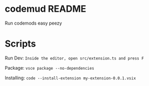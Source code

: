 # codemud README
Run codemods easy peezy

# Scripts
Run Dev: `Inside the editor, open src/extension.ts and press F`

Package: `vsce package --no-dependencies`

Installing: `code --install-extension my-extension-0.0.1.vsix`